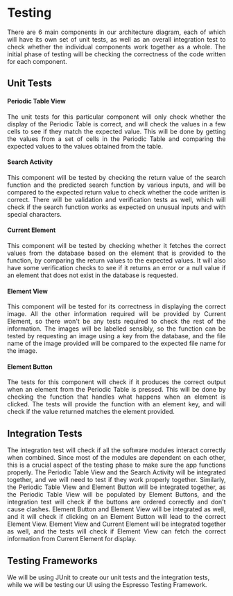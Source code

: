 # Testing
<div style="text-align: justify">There are 6 main components in our architecture diagram, each of which will have its own set of unit tests, as well as an overall integration test to check whether the individual components work together as a whole. The initial phase of testing will be checking the correctness of the code written for each component. </div>


## Unit Tests
#### Periodic Table View
<div style="text-align: justify">The unit tests for this particular component will only check whether the display of the Periodic Table is correct, and will check the values in a few cells to see if they match the expected value. This will be done by getting the values from a set of cells in the Periodic Table and comparing the expected values to the values obtained from the table. </div>

#### Search Activity
<div style="text-align: justify">This component will be tested by checking the return value of the search function and the predicted search function by various inputs, and will be compared to the expected return value to check whether the code written is correct. There will be validation and verification tests as well, which will check if the search function works as expected on unusual inputs and with special characters. </div>

#### Current Element
<div style="text-align: justify">This component will be tested by checking whether it fetches the correct values from the database based on the element that is provided to the function, by comparing the return values to the expected values. It will also have some verification checks to see if it returns an error or a null value if an element that does not exist in the database is requested. </div>

#### Element View
<div style="text-align: justify">This component will be tested for its correctness in displaying the correct image. All the other information required will be provided by Current Element, so there won't be any tests required to check the rest of the information. The images will be labelled sensibly, so the function can be tested by requesting an image using a key from the database, and the file name of the image provided will be compared to the expected file name for the image. </div>

#### Element Button
<div style="text-align: justify">The tests for this component will check if it produces the correct output when an element from the Periodic Table is pressed. This will be done by checking the function that handles what happens when an element is clicked. The tests will provide the function with an element key, and will check if the value returned matches the element provided. </div>

## Integration Tests
<div style="text-align: justify">The integration test will check if all the software modules interact correctly when combined. Since most of the modules are dependent on each other, this is a crucial aspect of the testing phase to make sure the app functions properly. The Periodic Table View and the Search Activity will be integrated together, and we will need to test if they work properly together. Similarly, the Periodic Table View and Element Button will be integrated together, as the Periodic Table View will be populated by Element Buttons, and the integration test will check if the buttons are ordered correctly and don't cause clashes. Element Button and Element View will be integrated as well, and it will check if clicking on an Element Button will lead to the correct Element View. Element View and Current Element will be integrated together as well, and the tests will check if Element View can fetch the correct information from Current Element for display. </div>

## Testing Frameworks
We will be using JUnit to create our unit tests and the integration tests, while we will be testing our UI using the Espresso Testing Framework.

